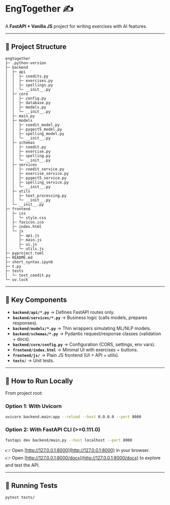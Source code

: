 # EngTogether ✍️

A **FastAPI + Vanilla JS** project for writing exercises with AI features.

---

## 📂 Project Structure

```
engtogether
├─ .python-version
├─ backend
│  ├─ api
│  │  ├─ coedits.py
│  │  ├─ exercises.py
│  │  ├─ spellings.py
│  │  └─ __init__.py
│  ├─ core
│  │  ├─ config.py
│  │  ├─ database.py
│  │  ├─ models.py
│  │  └─ __init__.py
│  ├─ main.py
│  ├─ models
│  │  ├─ coedit_model.py
│  │  ├─ pygect5_model.py
│  │  ├─ spelling_model.py
│  │  └─ __init__.py
│  ├─ schemas
│  │  ├─ coedit.py
│  │  ├─ exercise.py
│  │  ├─ spelling.py
│  │  └─ __init__.py
│  ├─ services
│  │  ├─ coedit_service.py
│  │  ├─ exercise_service.py
│  │  ├─ pygect5_service.py
│  │  ├─ spelling_service.py
│  │  └─ __init__.py
│  ├─ utils
│  │  ├─ text_processing.py
│  │  └─ __init__.py
│  └─ __init__.py
├─ frontend
│  ├─ css
│  │  └─ style.css
│  ├─ favicon.ico
│  ├─ index.html
│  └─ js
│     ├─ api.js
│     ├─ main.js
│     ├─ ui.js
│     └─ utils.js
├─ pyproject.toml
├─ README.md
├─ short_syntax.ipynb
├─ t.py
├─ tests
│  └─ test_coedit.py
└─ uv.lock

```

---

## 📝 Key Components

* **`backend/api/*.py`** → Defines FastAPI routes only.
* **`backend/services/*.py`** → Business logic (calls models, prepares responses).
* **`backend/models/*.py`** → Thin wrappers simulating ML/NLP models.
* **`backend/schemas/*.py`** → Pydantic request/response classes (validation + docs).
* **`backend/core/config.py`** → Configuration (CORS, settings, env vars).
* **`frontend/index.html`** → Minimal UI with exercises + buttons.
* **`frontend/js/`** → Plain JS frontend (UI + API + utils).
* **`tests/`** → Unit tests.

---

## 🚀 How to Run Locally

From project root:

### Option 1: With Uvicorn

```bash
uvicorn backend.main:app --reload --host 0.0.0.0 --port 8000
```

### Option 2: With FastAPI CLI (>=0.111.0)

```bash
fastapi dev backend/main.py --host localhost --port 8000
```

👉 Open [http://127.0.0.1:8000](http://127.0.0.1:8000) in your browser.  
👉 Open [http://127.0.0.1:8000/docs](http://127.0.0.1:8000/docs) to explore and test the API.

---

## 🧪 Running Tests

```bash
pytest tests/
```

